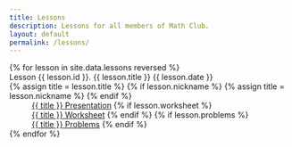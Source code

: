 ```yaml
---
title: Lessons
description: Lessons for all members of Math Club.
layout: default
permalink: /lessons/
---
```


<div>
	{% for lesson in site.data.lessons reversed %}
		<dt>Lesson {{ lesson.id }}. {{ lesson.title }} {{ lesson.date }}</dt>
		{% assign title = lesson.title %}
		{% if lesson.nickname %}
			{% assign title = lesson.nickname %}
		{% endif %}
		<dd>
			<a href="{{ lesson.presentation }}">{{ title }} Presentation</a>
			{% if lesson.worksheet %}
				<br>
				<a href="{{ lesson.worksheet }}">{{ title }} Worksheet</a>
			{% endif %}
			{% if lesson.problems %}
				<br>
				<a href="{{ lesson.problems }}">{{ title }} Problems</a>
			{% endif %}
		</dd>
	{% endfor %}
</div>
